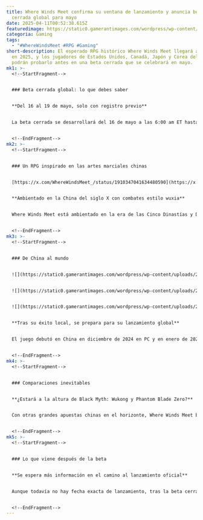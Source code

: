 ```yaml
---
title: Where Winds Meet confirma su ventana de lanzamiento y anuncia beta
  cerrada global para mayo
date: 2025-04-11T00:52:38.615Z
featuredimage: https://static0.gamerantimages.com/wordpress/wp-content/uploads/2025/04/general-on-horse-where-winds-meet.jpg?q=70&fit=crop&w=1140&h=&dpr=1
categoria: Gaming
tags:
  - "#WhereWindsMeet #RPG #Gaming"
short-description: El esperado RPG histórico Where Winds Meet llegará a PC y PS5
  en 2025, y los jugadores de Estados Unidos, Canadá, Japón y Corea del Sur
  podrán probarlo antes en una beta cerrada que se celebrará en mayo.
mk1: >-
  <!--StartFragment-->


  ### Beta cerrada global: lo que debes saber


  **Del 16 al 19 de mayo, solo con registro previo**


  La beta cerrada se desarrollará del 16 de mayo a las 6:00 am ET hasta el 19 de mayo a la misma hora. El registro ya está abierto y finalizará el 15 de mayo. Solo podrán participar jugadores de EE.UU., Canadá, Japón y Corea del Sur, y no habrá transferencia de datos al juego final. Aquellos que completen ciertos desafíos o participen en sorteos podrán obtener recompensas exclusivas.


  <!--EndFragment-->
mk2: >-
  <!--StartFragment-->


  ### Un RPG inspirado en las artes marciales chinas


  [https://x.com/WhereWindsMeet_/status/1910347041634480590](https://x.com/WhereWindsMeet_/status/1910347041634480590)


  **Ambientado en la China del siglo X con combates estilo wuxia**


  Where Winds Meet está ambientado en la era de las Cinco Dinastías y Diez Reinos, donde un joven artista marcial recorrerá un mundo abierto lleno de belleza, peligros y conflictos. Inspirado por el cine wuxia, como *Crouching Tiger, Hidden Dragon*, el juego promete una mezcla de acción, exploración y narrativa intensa.


  <!--EndFragment-->
mk3: >-
  <!--StartFragment-->


  ### De China al mundo


  ![](https://static0.gamerantimages.com/wordpress/wp-content/uploads/2024/05/where-winds-meet-trailer-bamboo-forest-fight-scene-2.jpg?q=49&fit=crop&w=750&h=422&dpr=2)


  ![](https://static0.gamerantimages.com/wordpress/wp-content/uploads/2025/02/promo-art-where-winds-meet.jpg?q=49&fit=crop&w=750&h=422&dpr=2)


  ![](https://static0.gamerantimages.com/wordpress/wp-content/uploads/2024/05/where-winds-meet-cropped.jpg?q=49&fit=crop&w=750&h=422&dpr=2)


  **Tras su éxito local, se prepara para su lanzamiento global**


  El juego debutó en China en diciembre de 2024 en PC y en enero de 2025 en móviles. Ahora, gracias al respaldo de NetEase Games, el título se prepara para conquistar a los jugadores de todo el mundo. Un nuevo tráiler ya muestra detalles del mundo, el combate y el estilo visual único.


  <!--EndFragment-->
mk4: >-
  <!--StartFragment-->


  ### Comparaciones inevitables


  **¿Estará a la altura de Black Myth: Wukong y Phantom Blade Zero?**


  Con otras grandes apuestas chinas en el horizonte, Where Winds Meet buscará destacarse con una propuesta más centrada en lo histórico y lo poético. Su estética cuidada, las batallas con armas blancas y los elementos místicos podrían convertirlo en una joya inesperada del año.


  <!--EndFragment-->
mk5: >-
  <!--StartFragment-->


  ### Lo que viene después de la beta


  **Se espera más información en el camino al lanzamiento oficial**


  Aunque todavía no hay fecha exacta de lanzamiento, tras la beta cerrada es probable que Everstone Studio revele más detalles, incluyendo nuevas mecánicas, fechas clave y el contenido final del juego. Por ahora, solo queda registrarse, cruzar los dedos, y prepararse para dejarse llevar por el viento.


  <!--EndFragment-->
---
```

